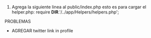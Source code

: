 1. Agrega la siguiente linea al public/index.php esto es para cargar el helper.php:
    require __DIR__.'/../app/Helpers/helpers.php';
    




PROBLEMAS

- AGREGAR twitter link in profile